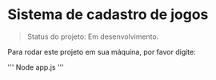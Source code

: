 <h1>Sistema de cadastro de jogos </h1>

> Status do projeto: Em desenvolvimento.

Para rodar este projeto em sua máquina, por favor digite:

'''
Node app.js
'''


